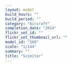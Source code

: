 ```yaml
---
layout: model
build_hours: ""
build_period: ""
category: "Aircraft"
completion_date: "2014"
flickr_set_id: ""
flickr_set_thumbnail_url: ""
model_id: "169"
scale: "1/144"
summary: ""
title: "Scimitar"
---
```



